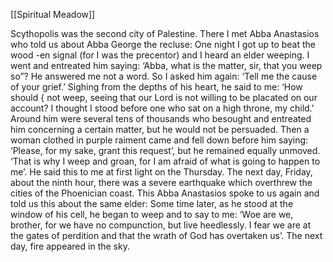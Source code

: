 [[Spiritual Meadow]]
 
Scythopolis was the second city of Palestine. There I met Abba Anastasios who told us about Abba George the recluse: One night I got up to beat the wood -en signal (for I was the precentor) and I heard an elder weeping. I went and entreated him saying: ‘Abba, what is the matter, sir, that you weep so”? He answered me not a word. So I asked him again: ‘Tell me the cause of your grief.’ Sighing from the depths of his heart, he said to me: ‘How should { not weep, seeing that our Lord is not willing to be placated on our account? I thought I stood before one who sat on a high throne, my child.’ Around him were several tens of thousands who besought and entreated him concerning a certain matter, but he would not be persuaded. Then a woman clothed in purple raiment came and fell down before him saying: ‘Please, for my sake, grant this request’, but he remained equally unmoved. ‘That is why I weep and groan, for I am afraid of what is going to happen to me’. He said this to me at first light on the Thursday. The next day, Friday, about the ninth hour, there was a severe earthquake which overthrew the cities of the Phoenician coast. This Abba Anastasios spoke to us again and told us this about the same elder: Some time later, as he stood at the window of his cell, he began to weep and to say to me: ‘Woe are we, brother, for we have no compunction, but live heedlessly. I fear we are at the gates of perdition and that the wrath of God has overtaken us’. The next day, fire appeared in the sky. 
